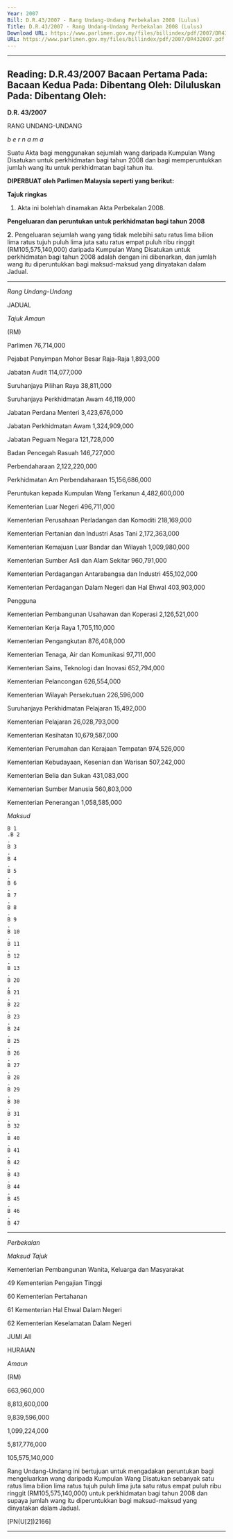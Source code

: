 ```yaml
---
Year: 2007
Bill: D.R.43/2007 - Rang Undang-Undang Perbekalan 2008 (Lulus)
Title: D.R.43/2007 - Rang Undang-Undang Perbekalan 2008 (Lulus)
Download URL: https://www.parlimen.gov.my/files/billindex/pdf/2007/DR432007.pdf
URL: https://www.parlimen.gov.my/files/billindex/pdf/2007/DR432007.pdf
---
```

---
Reading:
D.R.43/2007
Bacaan Pertama Pada:
Bacaan Kedua Pada:
Dibentang Oleh:
Diluluskan Pada:
Dibentang Oleh:
---

**D.R. 43/2007**

RANG UNDANG-UNDANG

_b e r n a m a_

Suatu Akta bagi menggunakan sejumlah wang daripada Kumpulan
Wang Disatukan untuk perkhidmatan bagi tahun 2008 dan bagi
memperuntukkan jumlah wang itu untuk perkhidmatan bagi tahun
itu.

**DIPERBUAT oleh Parlimen Malaysia seperti yang berikut:**

**Tajuk ringkas**

1. Akta ini bolehlah dinamakan Akta Perbekalan 2008.

**Pengeluaran dan peruntukan untuk perkhidmatan bagi tahun**
**2008**

**2.** Pengeluaran sejumlah wang yang tidak melebihi satu ratus lima
bilion lima ratus tujuh puluh lima juta satu ratus empat puluh ribu
ringgit (RM105,575,140,000) daripada Kumpulan Wang Disatukan
untuk perkhidmatan bagi tahun 2008 adalah dengan ini dibenarkan,
dan jumlah wang itu diperuntukkan bagi maksud-maksud yang
dinyatakan dalam Jadual.


-----

_Rang Undang-Undang_

JADUAL

_Tajuk_ _Amaun_

(RM)

Parlimen 76,714,000

Pejabat Penyimpan Mohor Besar Raja-Raja 1,893,000

Jabatan Audit 114,077,000

Suruhanjaya Pilihan Raya 38,811,000

Suruhanjaya Perkhidmatan Awam 46,119,000

Jabatan Perdana Menteri 3,423,676,000

Jabatan Perkhidmatan Awam 1,324,909,000

Jabatan Peguam Negara 121,728,000

Badan Pencegah Rasuah 146,727,000

Perbendaharaan 2,122,220,000

Perkhidmatan Am Perbendaharaan 15,156,686,000

Peruntukan kepada Kumpulan Wang Terkanun 4,482,600,000

Kementerian Luar Negeri 496,711,000

Kementerian Perusahaan Perladangan dan Komoditi 218,169,000

Kementerian Pertanian dan Industri Asas Tani 2,172,363,000

Kementerian Kemajuan Luar Bandar dan Wilayah 1,009,980,000

Kementerian Sumber Asli dan Alam Sekitar 960,791,000

Kementerian Perdagangan Antarabangsa dan Industri 455,102,000

Kementerian Perdagangan Dalam Negeri dan Hal Ehwal 403,903,000

Pengguna

Kementerian Pembangunan Usahawan dan Koperasi 2,126,521,000

Kementerian Kerja Raya 1,705,110,000

Kementerian Pengangkutan 876,408,000

Kementerian Tenaga, Air dan Komunikasi 97,711,000

Kementerian Sains, Teknologi dan Inovasi 652,794,000

Kementerian Pelancongan 626,554,000

Kementerian Wilayah Persekutuan 226,596,000

Suruhanjaya Perkhidmatan Pelajaran 15,492,000

Kementerian Pelajaran 26,028,793,000

Kementerian Kesihatan 10,679,587,000

Kementerian Perumahan dan Kerajaan Tempatan 974,526,000

Kementerian Kebudayaan, Kesenian dan Warisan 507,242,000

Kementerian Belia dan Sukan 431,083,000

Kementerian Sumber Manusia 560,803,000

Kementerian Penerangan 1,058,585,000


_Maksud_
```
B 1
.B 2
.
B 3
.
B 4
.
B 5
.
B 6
.
B 7
.
B 8
.
B 9
.
B 10
.
B 11
.
B 12
.
B 13
.
B 20
,
B 21
.
B 22
.
B 23
.
B 24
.
B 25
.
B 26
.
B 27
.
B 28
.
B 29
.
B 30
.
B 31
.
B 32
.
B 40
.
B 41
.
B 42
.
B 43
.
B 44
.
B 45
.
B 46
.
B 47

```

-----

_Perbekalan_

_Maksud_ _Tajuk_

Kementerian Pembangunan Wanita, Keluarga dan
Masyarakat

49 Kementerian Pengajian Tinggi

60 Kementerian Pertahanan

61 Kementerian Hal Ehwal Dalam Negeri

62 Kementerian Keselamatan Dalam Negeri

JUMI.AII

HURAIAN


_Amaun_

(RM)

663,960,000

8,813,600,000

9,839,596,000

1,099,224,000

5,817,776,000

105,575,140,000


Rang Undang-Undang ini bertujuan untuk mengadakan peruntukan bagi
mengeluarkan wang daripada Kumpulan Wang Disatukan sebanyak satu ratus lima
bilion lima ratus tujuh puluh lima juta satu ratus empat puluh ribu ringgit
(RM105,575,140,000) untuk perkhidmatan bagi tahun 2008 dan supaya jumlah
wang itu diperuntukkan bagi maksud-maksud yang dinyatakan dalam Jadual.

[PN(U[2])2166]


-----

